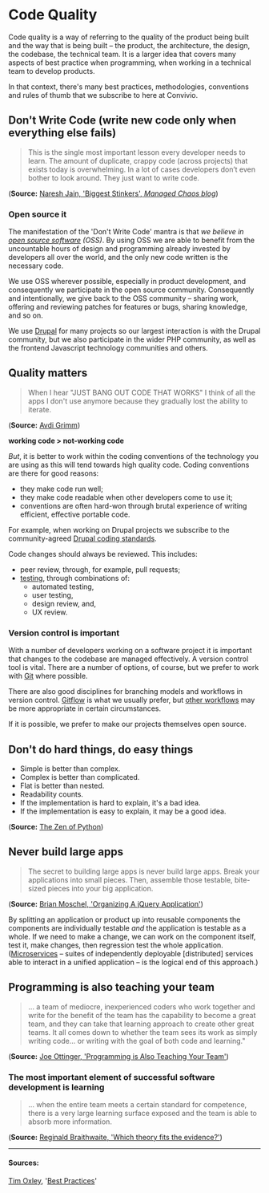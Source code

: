 # Code Quality

Code quality is a way of referring to the quality of the product being built and the way that is being built – the product, the architecture, the design, the codebase, the technical team. It is a larger idea that covers many aspects of best practice when programming, when working in a technical team to develop products.
    
In that context, there's many best practices, methodologies, conventions and rules of thumb that we subscribe to here at Convivio.
 
## Don't Write Code (write new code only when everything else fails)

> This is the single most important lesson every developer needs to learn. The amount of duplicate, crappy code (across projects) that exists today is overwhelming. In a lot of cases developers don’t even bother to look around. They just want to write code.

(**Source:** [Naresh Jain, 'Biggest Stinkers', *Managed Chaos blog*](http://blogs.agilefaqs.com/2009/10/19/biggest-stinkers/))

### Open source it

The manifestation of the 'Don't Write Code' mantra is that _we believe in [open source software](https://opensource.com/resources/what-open-source) (OSS)_. By using OSS we are able to benefit from the uncountable hours of design and programming already invested by developers all over the world, and the only new code written is the necessary code. 

We use OSS wherever possible, especially in product development, and consequently we participate in the open source community. Consequently and intentionally, we give back to the OSS community – sharing work, offering and reviewing patches for features or bugs, sharing knowledge, and so on. 

We use [Drupal](https://www.drupal.org/) for many projects so our largest interaction is with the Drupal community, but we also participate in the wider PHP community, as well as the frontend Javascript technology communities and others.

## Quality matters

> When I hear "JUST BANG OUT CODE THAT WORKS" I think of all the apps I don't use anymore because they gradually lost the ability to iterate.

(**Source:** [Avdi Grimm](https://twitter.com/#!/avdi/status/180747721852985344))

**working code > not-working code**
 
_But_, it is better to work within the coding conventions of the technology you are using as this will tend towards high quality code. Coding conventions are there for good reasons:

* they make code run well;
* they make code readable when other developers come to use it;
* conventions are often hard-won through brutal experience of writing efficient, effective portable code.

For example, when working on Drupal projects we subscribe to the community-agreed [Drupal coding standards](https://www.drupal.org/docs/develop/standards).

Code changes should always be reviewed. This includes:

* peer review, through, for example, pull requests;
* [testing](/delivery_recipe/technical-delivery/testing/README.md), through combinations of:
  * automated testing,
  * user testing,
  * design review, and,
  * UX review.
  
### Version control is important

With a number of developers working on a software project it is important that changes to the codebase are managed effectively. A version control tool is vital. There are a number of options, of course, but we prefer to work with [Git](https://git-scm.com/) where possible.

There are also good disciplines for branching models and workflows in version control. [Gitflow](http://nvie.com/posts/a-successful-git-branching-model/) is what we usually prefer, but [other workflows](https://www.atlassian.com/git/tutorials/comparing-workflows/) may be more appropriate in certain circumstances.  

If it is possible, we prefer to make our projects themselves open source. 

## Don't do hard things, do easy things

* Simple is better than complex.
* Complex is better than complicated.
* Flat is better than nested.
* Readability counts.
* If the implementation is hard to explain, it's a bad idea.
* If the implementation is easy to explain, it may be a good idea.

(**Source:** [The Zen of Python](http://www.python.org/dev/peps/pep-0020/))

## Never build large apps

> The secret to building large apps is never build large apps. Break your applications into small pieces. Then, assemble those testable, bite-sized pieces into your big application.

(**Source:** [Brian Moschel, 'Organizing A jQuery Application'](http://blog.bitovi.com/organizing-a-jquery-application/))

By splitting an application or product up into reusable components the components are individually testable _and_ the application is testable as a whole. If we need to make a change, we can work on the component itself, test it, make changes, then regression test the whole application. ([Microservices](http://martinfowler.com/articles/microservices.html) – suites of independently deployable [distributed] services able to interact in a unified application – is the logical end of this approach.)

## Programming is also teaching your team
> … a team of mediocre, inexperienced coders who work together and write for the benefit of the team has the capability to become a great team, and they can take that learning approach to create other great teams. It all comes down to whether the team sees its work as simply writing code... or writing with the goal of both code and learning."

(**Source:** [Joe Ottinger, 'Programming is Also Teaching Your Team'](http://www.theserverside.com/tt/articles/article.tss?l=ProgrammingisAlsoTeachingYourTeam))

### The most important element of successful software development is learning

> … when the entire team meets a certain standard for competence, there is a very large learning surface exposed and the team is able to absorb more information.

(**Source:** [Reginald Braithwaite, 'Which theory fits the evidence?'](http://weblog.raganwald.com/2007/06/which-theory-first-evidence.html))

<hr>

#### Sources:

[Tim Oxley](https://github.com/timoxley), '[Best Practices](https://github.com/timoxley/best-practices)'

